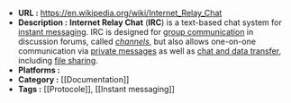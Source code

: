 - **URL :** https://en.wikipedia.org/wiki/Internet_Relay_Chat
- **Description :** **Internet Relay Chat** (**IRC**) is a text-based chat system for [instant messaging](https://en.wikipedia.org/wiki/Instant_messaging "Instant messaging"). IRC is designed for [group communication](https://en.wikipedia.org/wiki/Many-to-many "Many-to-many") in discussion forums, called _[channels](https://en.wikipedia.org/wiki/Internet_Relay_Chat#Channels)_, but also allows one-on-one communication via [private messages](https://en.wikipedia.org/wiki/Instant_messaging "Instant messaging") as well as [chat and data transfer](https://en.wikipedia.org/wiki/Direct_Client-to-Client "Direct Client-to-Client"), including [file sharing](https://en.wikipedia.org/wiki/File_sharing "File sharing").
- **Platforms :** 
- **Category :** [[Documentation]]
- **Tags :** [[Protocole]], [[Instant messaging]]